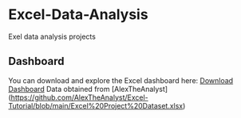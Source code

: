 # Excel-Data-Analysis

Exel data analysis projects 

## Dashboard
You can download and explore the Excel dashboard here:
[Download Dashboard](Bike_Sales_Dashboard.xlsx)
Data obtained from [AlexTheAnalyst] (https://github.com/AlexTheAnalyst/Excel-Tutorial/blob/main/Excel%20Project%20Dataset.xlsx)
